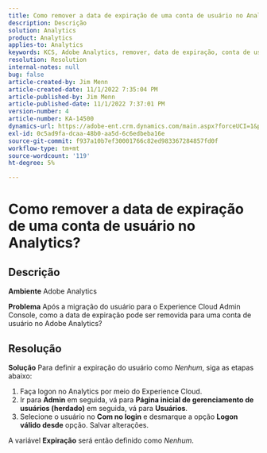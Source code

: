 ```yaml
---
title: Como remover a data de expiração de uma conta de usuário no Analytics?
description: Descrição
solution: Analytics
product: Analytics
applies-to: Analytics
keywords: KCS, Adobe Analytics, remover, data de expiração, conta de usuário, Gerenciamento de usuários do Analytics
resolution: Resolution
internal-notes: null
bug: false
article-created-by: Jim Menn
article-created-date: 11/1/2022 7:35:04 PM
article-published-by: Jim Menn
article-published-date: 11/1/2022 7:37:01 PM
version-number: 4
article-number: KA-14500
dynamics-url: https://adobe-ent.crm.dynamics.com/main.aspx?forceUCI=1&pagetype=entityrecord&etn=knowledgearticle&id=c5295f47-1c5a-ed11-9561-6045bd006a22
exl-id: 0c5ad9fa-dcaa-48b0-aa5d-6c6edbeba16e
source-git-commit: f937a10b7ef30001766c82ed983367284857fd0f
workflow-type: tm+mt
source-wordcount: '119'
ht-degree: 5%

---
```


# Como remover a data de expiração de uma conta de usuário no Analytics?

## Descrição


<b>Ambiente</b>
Adobe Analytics

<b>Problema</b>
Após a migração do usuário para o Experience Cloud Admin Console, como a data de expiração pode ser removida para uma conta de usuário no Adobe Analytics?


## Resolução


<b>Solução</b>
Para definir a expiração do usuário como *Nenhum*, siga as etapas abaixo:

1. Faça logon no Analytics por meio do Experience Cloud.
2. Ir para <b>Admin</b> em seguida, vá para <b>Página inicial de gerenciamento de usuários (herdado)</b> em seguida, vá para <b>Usuários</b>.
3. Selecione o usuário no <b>Com no login</b> e desmarque a opção <b>Logon válido desde</b> opção. Salvar alterações.


A variável <b>Expiração</b> será então definido como *Nenhum*.
